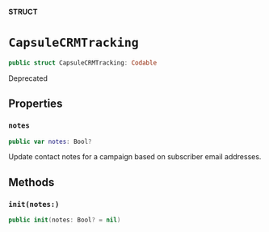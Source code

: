 **STRUCT**

# `CapsuleCRMTracking`

```swift
public struct CapsuleCRMTracking: Codable
```

Deprecated

## Properties
### `notes`

```swift
public var notes: Bool?
```

Update contact notes for a campaign based on subscriber email addresses.

## Methods
### `init(notes:)`

```swift
public init(notes: Bool? = nil)
```
